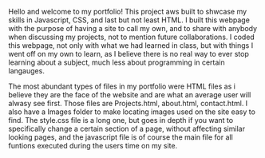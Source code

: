 Hello and welcome to my portfolio! This project aws built to shwcase my skills in Javascript, CSS, and last but not least HTML. I built this webpage with the purpose of having a site to call my own, and to share with anybody when discussing my projects, not to mention future collaborations. I coded this webpage, not only with what we had learned in class, but with things I went off on my own to learn, as I believe there is no real way to ever stop learning about a subject, much less about programming in certain langauges.

The most abundant types of files in my portfolio were HTML files as i believe they are the face of the website and are what an average user will alwasy see first. Those files are Projects.html, about.html, contact.html. I also have a Images folder to make locating images used on the site easy to find. The style.css file is a long one, but goes in depth if you want to specifically change a certain section of a page, without affecting similar looking pages, and the javascript file is of course the main file for all funtions executed during the users time on my site.
